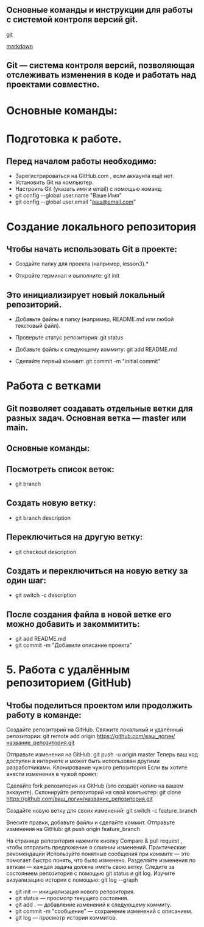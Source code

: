 ## Основные команды и инструкции для работы с системой контроля версий git.

[git](https://git-scm.com/book/ru/v2/%d0%9f%d1%80%d0%b8%d0%bb%d0%be%d0%b6%d0%b5%d0%bd%d0%b8%d0%b5-C:-%d0%9a%d0%be%d0%bc%d0%b0%d0%bd%d0%b4%d1%8b-Git-%d0%9e%d1%81%d0%bd%d0%be%d0%b2%d0%bd%d1%8b%d0%b5-%d0%ba%d0%be%d0%bc%d0%b0%d0%bd%d0%b4%d1%8b "Все для работы с git")


[markdown](https://www.markdownguide.org/basic-syntax/ "Markdown Guide")


## Git — система контроля версий, позволяющая отслеживать изменения в коде и работать над проектами совместно.

# Основные команды:

# Подготовка к работе. 
## Перед началом работы необходимо:

* Зарегистрироваться на GitHub.com , если аккаунта ещё нет.
* Установить Git на компьютер.
* Настроить Git (указать имя и email) с помощью команд:
* git config --global user.name "Ваше Имя"
* git config --global user.email "ваш@email.com"


# Создание локального репозитория
## Чтобы начать использовать Git в проекте:

* Создайте папку для проекта (например, lesson3).*

* Откройте терминал и выполните:
git init

## Это инициализирует новый локальный репозиторий.

* Добавьте файлы в папку (например, README.md или любой текстовый файл).

* Проверьте статус репозитория:
git status

* Добавьте файлы к следующему коммиту:
git add README.md

* Сделайте первый коммит:
git commit -m "initial commit"

# Работа с ветками
## Git позволяет создавать отдельные ветки для разных задач. Основная ветка — master или main.

## Основные команды:
## Посмотреть список веток:
* git branch

## Создать новую ветку:
* git branch description

## Переключиться на другую ветку:
* git checkout description

## Создать и переключиться на новую ветку за один шаг:
* git switch -c description
## После создания файла в новой ветке его можно добавить и закоммитить:
* git add README.md
* git commit -m "Добавили описание проекта"

# 5. Работа с удалённым репозиторием (GitHub)
## Чтобы поделиться проектом или продолжить работу в команде:

Создайте репозиторий на GitHub.
Свяжите локальный и удалённый репозитории:
git remote add origin https://github.com/ваш_логин/название_репозитория.git 

Отправьте изменения на GitHub:
git push -u origin master
Теперь ваш код доступен в интернете и может быть использован другими разработчиками.
Клонирование чужого репозитория
Если вы хотите внести изменения в чужой проект:

Сделайте fork репозитория на GitHub (это создаёт копию на вашем аккаунте).
Склонируйте репозиторий на свой компьютер:
git clone https://github.com/ваш_логин/название_репозитория.git 

Создайте новую ветку для своих изменений:
git switch -c feature_branch

Внесите правки, добавьте файлы и сделайте коммит.
Отправьте изменения на GitHub:
git push origin feature_branch

На странице репозитория нажмите кнопку Compare & pull request , чтобы отправить предложение о слиянии изменений.
Практические рекомендации
Используйте понятные сообщения при коммите — это помогает быстро понять, что было изменено.
Разделяйте изменения по веткам — каждая задача должна иметь свою ветку.
Следите за состоянием репозитория с помощью git status и git log.
Изучите визуализацию истории с помощью:
git log --graph



* git init — инициализация нового репозитория.
* git status — просмотр текущего состояния.
* git add . — добавление изменений к следующему коммиту.
* git commit -m "сообщение" — сохранение изменений с описанием.
* git log — просмотр истории коммитов.

